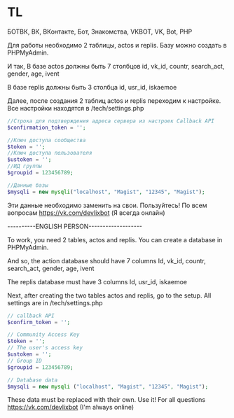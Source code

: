 # TL
БОТВК, ВК, ВКонтакте, Бот, Знакомства, VKBOT, VK, Bot, PHP

Для работы необходимо 2 таблицы, actos и replis.
Базу можно создать в PHPMyAdmin.

И так, В базе actos должны быть 7 столбцов
id, vk_id, countr, search_act, gender, age, ivent

В базе replis должны быть 3 столбца
id, usr_id, iskaemoe

Далее, после создания 2 таблиц actos и replis переходим к настройке.
Все настройки находятся в /tech/settings.php

```php
//Строка для подтверждения адреса сервера из настроек Callback API 
$confirmation_token = ''; 

//Ключ доступа сообщества 
$token = '';
//Ключ доступа пользователя
$ustoken = '';
//ИД группы
$groupid = 123456789;

//Данные базы
$mysqli = new mysqli("localhost", "Magist", "12345", "Magist");
```

Эти данные необходимо заменить на свои.
Пользуйтесь! По всем вопросам <https://vk.com/devlixbot> (Я всегда онлайн)

----------ENGLISH PERSON-------------------

To work, you need 2 tables, actos and replis.
You can create a database in PHPMyAdmin.

And so, the action database should have 7 columns
Id, vk_id, countr, search_act, gender, age, ivent

The replis database must have 3 columns
Id, usr_id, iskaemoe

Next, after creating the two tables actos and replis, go to the setup.
All settings are in /tech/settings.php

```php
// callback API
$confirm_token = '';

// Community Access Key
$token = '';
// The user's access key
$ustoken = '';
// Group ID
$groupid = 123456789;

// Database data
$mysqli = new mysqli ("localhost", "Magist", "12345", "Magist");
```

These data must be replaced with their own.
Use it! For all questions <https://vk.com/devlixbot> (I'm always online)
